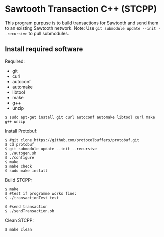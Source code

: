
# Sawtooth Transaction C++ (STCPP)

This program purpuse is to build transactions for Sawtooth and send them to an existing Sawtooth network.
Note: Use `git submodule update --init --recursive` to pull submodules.

## Install required software

Required:
  * git
  * curl
  * autoconf
  * automake
  * libtool
  * make
  * g++
  * unzip
```
$ sudo apt-get install git curl autoconf automake libtool curl make g++ unzip
```

Install Protobuf:
```
$ #git clone https://github.com/protocolbuffers/protobuf.git
$ cd protobuf
$ git submodule update --init --recursive
$ ./autogen.sh
$ ./configure
$ make
$ make check
$ sudo make install
```

Build STCPP:
```
$ make
$ #test if programme works fine:
$ ./transactionTest test

$ #send transaction
$ ./sendTransaction.sh
```

Clean STCPP:
```
$ make clean
```